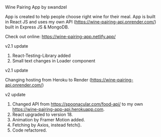 Wine Pairing App by swandzel

App is created to help people choose right wine for their meal.
App is built in React JS and uses my own API (https://wine-pairing-api.onrender.com/) built in Express JS & MongoDB.

Check out online: https://wine-pairing-app.netlify.app/

v2.1 update

1. React-Testing-Library added
2. Small text changes in Loader component

v2.1 update

Changing hosting from Heroku to Render (https://wine-pairing-api.onrender.com/)

v2 update

1. Changed API from https://spoonacular.com/food-api/ to my own https://wine-pairing-app-api.herokuapp.com.
2. React upgraded to version 18.
3. Animation by Framer Motion added.
4. Fetching by Axios, instead fetch().
5. Code refactored.

